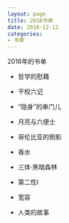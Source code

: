 ```yaml
---
layout: page
title: 2016书单
date: 2016-12-12
categories: 
- 书单
---
```


2016年的书单

- 哲学的慰藉

- 干校六记

- “隐身”的串门儿

- 月亮与六便士

- 哥伦比亚的倒影

- 香水

- 三体·黑暗森林

- 第二性I

- 宽容

- 人类的故事